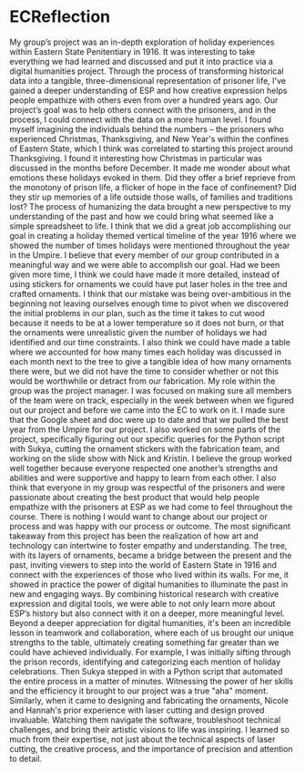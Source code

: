 # ECReflection

  My group’s project was an in-depth exploration of holiday experiences within Eastern State Penitentiary in 1916. It was interesting to take everything we had learned and discussed and put it into practice via a digital humanities project. Through the process of transforming historical data into a tangible, three-dimensional representation of prisoner life, I've gained a deeper understanding of ESP and how creative expression helps people empathize with others even from over a hundred years ago. 
  Our project’s goal was to help others connect with the prisoners, and in the process, I could connect with the data on a more human level. I found myself imagining the individuals behind the numbers – the prisoners who experienced Christmas, Thanksgiving, and New Year's within the confines of Eastern State, which I think was correlated to starting this project around Thanksgiving. I found it interesting how Christmas in particular was discussed in the months before December. It made me wonder about what emotions these holidays evoked in them. Did they offer a brief reprieve from the monotony of prison life, a flicker of hope in the face of confinement?  Did they stir up memories of a life outside those walls, of families and traditions lost? The process of humanizing the data brought a new perspective to my understanding of the past and how we could bring what seemed like a simple spreadsheet to life. I think that we did a great job accomplishing our goal in creating a holiday themed vertical timeline of the year 1916 where we showed the number of times holidays were mentioned throughout the year in the Umpire. I believe that every member of our group contributed in a meaningful way and we were able to accomplish our goal. Had we been given more time, I think we could have made it more detailed, instead of using stickers for ornaments we could have put laser holes in the tree and crafted ornaments. I think that our mistake was being over-ambitious in the beginning not leaving ourselves enough time to pivot when we discovered the initial problems in our plan, such as the time it takes to cut wood because it needs to be at a lower temperature so it does not burn, or that the ornaments were unrealistic given the number of holidays we had identified and our time constraints. I also think we could have made a table where we accounted for how many times each holiday was discussed in each month next to the tree to give a tangible idea of how many ornaments there were, but we did not have the time to consider whether or not this would be worthwhile or detract from our fabrication. 
  My role within the group was the project manager. I was focused on making sure all members of the team were on track, especially in the week between when we figured out our project and before we came into the EC to work on it. I made sure that the Google sheet and doc were up to date and that we pulled the best year from the Umpire for our project. I also worked on some parts of the project, specifically figuring out our specific queries for the Python script with Sukya, cutting the ornament stickers with the fabrication team, and working on the slide show with Nick and Kristin. I believe the group worked well together because everyone respected one another’s strengths and abilities and were supportive and happy to learn from each other. I also think that everyone in my group was respectful of the prisoners and were passionate about creating the best product that would help people empathize with the prisoners at ESP as we had come to feel throughout the course. There is nothing I would want to change about our project or process and was happy with our process or outcome. 
  The most significant takeaway from this project has been the realization of how art and technology can intertwine to foster empathy and understanding.  The tree, with its layers of ornaments, became a bridge between the present and the past, inviting viewers to step into the world of Eastern State in 1916 and connect with the experiences of those who lived within its walls. For me, it showed in practice the power of digital humanities to illuminate the past in new and engaging ways.  By combining historical research with creative expression and digital tools, we were able to not only learn more about ESP’s history but also connect with it on a deeper, more meaningful level.
  Beyond a deeper appreciation for digital humanities, it's been an incredible lesson in teamwork and collaboration, where each of us brought our unique strengths to the table, ultimately creating something far greater than we could have achieved individually. For example, I was initially sifting through the prison records, identifying and categorizing each mention of holiday celebrations.  Then Sukya stepped in with a Python script that automated the entire process in a matter of minutes.  Witnessing the power of her skills and the efficiency it brought to our project was a true "aha" moment. Similarly, when it came to designing and fabricating the ornaments, Nicole and Hannah's prior experience with laser cutting and design proved invaluable.  Watching them navigate the software, troubleshoot technical challenges, and bring their artistic visions to life was inspiring.  I learned so much from their expertise, not just about the technical aspects of laser cutting, the creative process, and the importance of precision and attention to detail.
